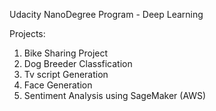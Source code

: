 Udacity NanoDegree Program - Deep Learning 

Projects: 

1) Bike Sharing Project
2) Dog Breeder Classfication 
3) Tv script Generation 
4) Face Generation
5) Sentiment Analysis using SageMaker (AWS)